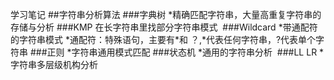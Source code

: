 学习笔记
##字符串分析算法
###字典树
*精确匹配字符串，大量高重复字符串的存储与分析
###KMP
在长字符串里找部分字符串模式
​
###Wildcard
*带通配符的字符串模式
*通配符：特殊语句，主要有\*和 ？,\*代表任何字符串，?代表单个字符串
​
###正则
*字符串通用模式匹配
###状态机
*通用的字符串分析
​
###LL LR
*字符串多层级机构分析